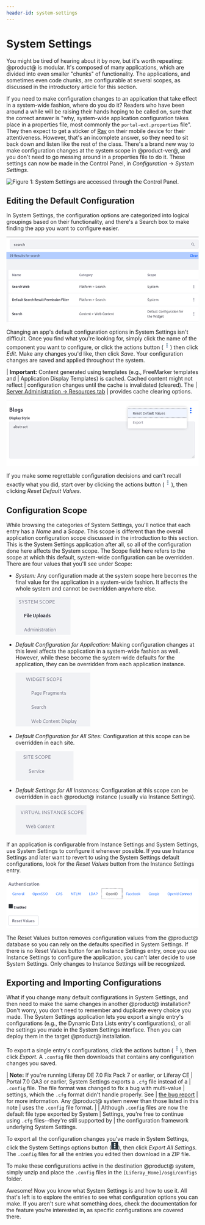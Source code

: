 ```yaml
---
header-id: system-settings
---
```


# System Settings

You might be tired of hearing about it by now, but it's worth repeating: 
@product@ is modular. It's composed of many applications, which are divided into 
even smaller "chunks" of functionality. The applications, and sometimes even 
code chunks, are configurable at several scopes, as discussed in the 
introductory article for this section. 

If you need to make configuration changes to an application that take effect in 
a system-wide fashion, where do you do it?  Readers who have been around a while 
will be raising their hands hoping to be called on, sure that the correct answer 
is "why, system-wide application configuration takes place in a properties file, 
most commonly the `portal-ext.properties` file". They then expect to get a 
sticker of 
[Ray](https://web.liferay.com/web/olaf.kock/blog/-/blogs/radio-liferay-episode-45-bryan-ho-on-design-and-ray) 
on their mobile device for their attentiveness. However, that's an incomplete 
answer, so they need to sit back down and listen like the rest of the class. 
There's a brand new way to make configuration changes at the system scope in 
@product-ver@, and you don't need to go messing around in a properties file to 
do it. These settings can now be made in the Control Panel, in *Configuration* 
&rarr; *System Settings*. 

![Figure 1: System Settings are accessed through the Control Panel.](../../../images/system-settings-product-menu.png)

## Editing the Default Configuration

In System Settings, the configuration options are categorized into logical 
groupings based on their functionality, and there's a Search box to make finding 
the app you want to configure easier. 

![Figure 2: System Settings are organized by component.](../../../images/system-settings-nav-search.png)

Changing an app's default configuration options in System Settings isn't 
difficult. Once you find what you're looking for, simply click the name of the 
component you want to configure, or click the actions button 
(![Actions](../../../images/icon-actions.png)) then click *Edit*. Make any 
changes you'd like, then click *Save*. Your configuration changes are saved and 
applied throughout the system. 

| **Important:** Content generated using templates (e.g., FreeMarker templates and
| Application Display Templates) is cached. Cached content might not reflect
| configuration changes until the cache is invalidated (cleared). The
| [Server Administration &rarr; Resources tab](/docs/7-0/user/-/knowledge_base/u/server-administration)
| provides cache clearing options.

![Figure 3: After saving changes to a configuration, the actions *Reset Default Values* and *Export* are available for it.](../../../images/system-settings-actions.png)

If you make some regrettable configuration decisions and can't recall exactly
what you did, start over by clicking the actions button
(![Actions](../../../images/icon-actions.png)), then clicking *Reset Default
Values*. 

## Configuration Scope

While browsing the categories of System Settings, you'll notice that each entry
has a *Name* and a *Scope*. This scope is different than the overall
application configuration scope discussed in the introduction to this section.
This is the System Settings application after all, so all of the configuration
done here affects the System scope. The Scope field here refers to the scope at 
which this default, system-wide configuration can be overridden. There are four 
values that you'll see under Scope: 

- *System:* Any configuration made at the system scope here becomes the final
  value for the application in a system-wide fashion. It affects the whole
  system and cannot be overridden anywhere else. 

    ![Figure 4: Some System Settings entries have a System scope.](../../../images/system-settings-system-scope.png)

- *Default Configuration for Application:* Making configuration changes at this
  level affects the application in a system-wide fashion as well. However, while
  these become the system-wide defaults for the application, they can be 
  overridden from each application instance. 

    ![Figure 5: Some System Settings entries have a Default Configuration for Application scope.](../../../images/system-settings-application-scope.png)

- *Default Configuration for All Sites:* Configuration at this scope can be
  overridden in each site. 

    ![Figure 6: Some System Settings entries have a Default Configuration for All Sites scope.](../../../images/system-settings-site-scope.png)

- *Default Settings for All Instances:* Configuration at this scope can be
  overridden in each @product@ instance (usually via Instance Settings). 

    ![Figure 7: Some System Settings entries have a Default Configuration for All Instances scope.](../../../images/system-settings-instance-scope.png)

If an application is configurable from Instance Settings and System Settings,
use System Settings to configure it whenever possible. If you use Instance
Settings and later want to revert to using the System Settings default
configurations, look for the *Reset Values* button from the Instance Settings
entry. 

![Figure 8: Some Instance Settings entries have a *Reset Values* button so you can safely revert your configuration changes, falling back to the System Settings defaults.](../../../images/instance-settings-reset-values.png)

The Reset Values button removes configuration values from the @product@ database
so you can rely on the defaults specified in System Settings. If there is no
Reset Values button for an Instance Settings entry, once you use Instance
Settings to configure the application, you can't later decide to use System
Settings. Only changes to Instance Settings will be recognized. 

<!-- Perhaps show a proof-of-concept example here? -->

<!-- Need a Lunar Resort example? -->

## Exporting and Importing Configurations

What if you change many default configurations in System Settings, and then need 
to make the same changes in another @product@ installation? Don't worry, you 
don't need to remember and duplicate every choice you made. The System Settings 
application lets you export a single entry's configurations (e.g., the Dynamic 
Data Lists entry's configurations), or all the settings you made in the System 
Settings interface. Then you can deploy them in the target @product@ 
installation. 

To export a single entry's configurations, click the actions button
(![Actions](../../../images/icon-actions.png)), then click *Export*. A `.config` 
file then downloads that contains any configuration changes you saved. 

| **Note:** If you're running Liferay DE 7.0 Fix Pack 7 or earlier, or Liferay CE
| Portal 7.0 GA3 or earlier, System Settings exports a `.cfg` file instead of a
| `.config` file. The file format was changed to fix a bug with multi-value
| settings, which the `.cfg` format didn't handle properly. See
| [the bug report](https://issues.liferay.com/browse/LPS-67890)
| for more information. Any @product@ system newer than those listed in this note
| uses the `.config` file format.
| 
| Although `.config` files are now the default file type exported by System
| Settings, you're free to continue using `.cfg` files--they're still supported by
| the configuration framework underlying System Settings.

To export all the configuration changes you've made in System Settings, click 
the System Settings options button 
(![Options](../../../images/icon-options.png)), then click *Export All 
Settings*. The `.config` files for all the entries you edited then download in a 
ZIP file. 

To make these configurations active in the destination @product@ system, simply 
unzip and place the `.config` files in the `[Liferay_Home]/osgi/configs` folder. 

Awesome! Now you know what System Settings is and how to use it. All that's left 
is to explore the entries to see what configuration options you can make. If you 
aren't sure what something does, check the documentation for the feature you're 
interested in, as specific configurations are covered there. 
